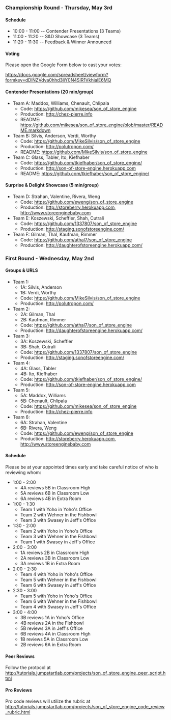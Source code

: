 ### Championship Round - Thursday, May 3rd

#### Schedule

* 10:00 - 11:00 -- Contender Presentations (3 Teams)
* 11:00 - 11:20 -- S&D Showcase (3 Teams)
* 11:20 - 11:30 -- Feedback & Winner Announced

#### Voting

Please open the Google Form below to cast your votes:

https://docs.google.com/spreadsheet/viewform?formkey=dDlNZVdva0hhd3liY0N4SlR1VkhialE6MQ

#### Contender Presentations (20 min/group)

* Team A: Maddox, Williams, Chenault, Chlipala
  * Code: https://github.com/mikesea/son_of_store_engine
  * Production: http://chez-pierre.info
  * README: https://github.com/mikesea/son_of_store_engine/blob/master/README.markdown
* Team B: Silvis, Anderson, Verdi, Worthy
  * Code: https://github.com/MikeSilvis/son_of_store_engine
  * Production: http://polutropon.com/
  * README: https://github.com/MikeSilvis/son_of_store_engine
* Team C: Glass, Tabler, Ito, Kiefhaber
  * Code: https://github.com/tkiefhaber/son_of_store_engine/
  * Production: http://son-of-store-engine.herokuapp.com
  * README: https://github.com/tkiefhaber/son_of_store_engine/

#### Surprise & Delight Showcase (5 min/group)

* Team D: Strahan, Valentine, Rivera, Weng
  * Code: https://github.com/eweng/son_of_store_engine
  * Production: http://storeberry.herokuapp.com, http://www.storeenginebaby.com
* Team E: Koszewski, Scheffler, Shah, Cutrali
  * Code: https://github.com/1337807/son_of_store_engine
  * Production: http://staging.sonofstoreengine.com/
* Team F: Gilman, Thal, Kaufman, Rimmer
  * Code: https://github.com/athal7/son_of_store_engine
  * Production: http://daughterofstoreengine.herokuapp.com/ 

### First Round - Wednesday, May 2nd

#### Groups & URLS

* Team 1:
  * 1A: Silvis, Anderson
  * 1B: Verdi, Worthy
  * Code: https://github.com/MikeSilvis/son_of_store_engine
  * Production: http://polutropon.com/
* Team 2:
  * 2A: Gilman, Thal
  * 2B: Kaufman, Rimmer
  * Code: https://github.com/athal7/son_of_store_engine
  * Production: http://daughterofstoreengine.herokuapp.com/ 
* Team 3:
  * 3A: Koszewski, Scheffler
  * 3B: Shah, Cutrali
  * Code: https://github.com/1337807/son_of_store_engine
  * Production: http://staging.sonofstoreengine.com/
* Team 4:
  * 4A: Glass, Tabler
  * 4B: Ito, Kiefhaber
  * Code: https://github.com/tkiefhaber/son_of_store_engine/
  * Production: http://son-of-store-engine.herokuapp.com
* Team 5: 
  * 5A: Maddox, Williams
  * 5B: Chenault, Chlipala
  * Code: https://github.com/mikesea/son_of_store_engine
  * Production: http://chez-pierre.info
* Team 6:
  * 6A: Strahan, Valentine
  * 6B: Rivera, Weng
  * Code: https://github.com/eweng/son_of_store_engine
  * Production: http://storeberry.herokuapp.com, http://www.storeenginebaby.com

#### Schedule

Please be at your appointed times early and take careful notice of who is reviewing whom:

* 1:00 - 2:00
  * 4A reviews 5B in Classroom High
  * 5A reviews 6B in Classroom Low
  * 6A reviews 4B in Extra Room
* 1:00 - 1:30
  * Team 1 with Yoho in Yoho's Office
  * Team 2 with Wehner in the Fishbowl
  * Team 3 with Swasey in Jeff's Office
* 1:30 - 2:00
  * Team 2 with Yoho in Yoho's Office
  * Team 3 with Wehner in the Fishbowl
  * Team 1 with Swasey in Jeff's Office
* 2:00 - 3:00
  * 1A reviews 2B in Classroom High
  * 2A reviews 3B in Classroom Low
  * 3A reviews 1B in Extra Room
* 2:00 - 2:30
  * Team 4 with Yoho in Yoho's Office
  * Team 5 with Wehner in the Fishbowl
  * Team 6 with Swasey in Jeff's Office
* 2:30 - 3:00
  * Team 5 with Yoho in Yoho's Office
  * Team 6 with Wehner in the Fishbowl
  * Team 4 with Swasey in Jeff's Office
* 3:00 - 4:00
  * 3B reviews 1A in Yoho's Office
  * 4B reviews 2A in the Fishbowl
  * 5B reviews 3A in Jeff's Office
  * 6B reviews 4A in Classroom High
  * 1B reviews 5A in Classroom Low
  * 2B reviews 6A in Extra Room

#### Peer Reviews

Follow the protocol at http://tutorials.jumpstartlab.com/projects/son_of_store_engine_peer_script.html

#### Pro Reviews

Pro code reviews will utilize the rubric at http://tutorials.jumpstartlab.com/projects/son_of_store_engine_code_review_rubric.html
